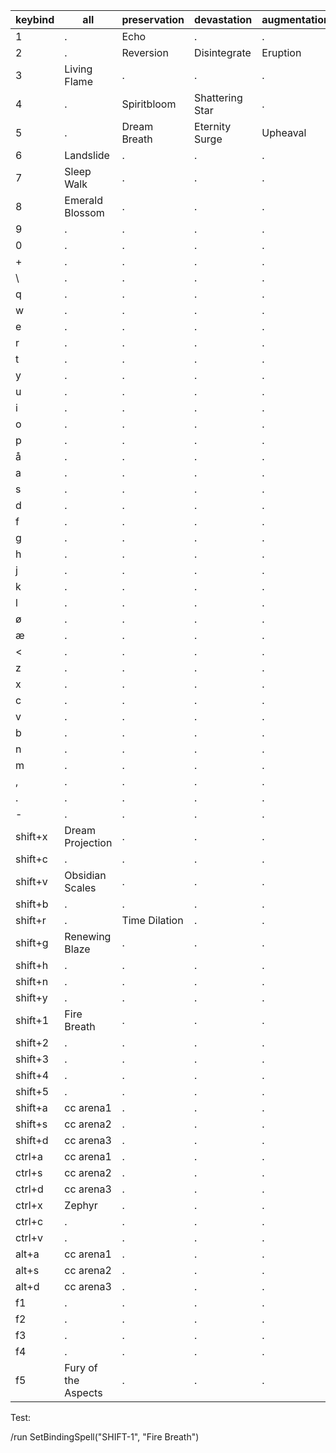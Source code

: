 | keybind    | all | preservation | devastation | augmentation |
|------------|-----|--------------|-------------|--------------|
| 1          |  .  | Echo           | .           | .            |
| 2          |  .  | Reversion            | Disintegrate           | Eruption            |
| 3          |  Living Flame  | .            | .           | .            |
| 4          |  .  | Spiritbloom            | Shattering Star           | .            |
| 5          |  .  | Dream Breath            | Eternity Surge           | Upheaval            |
| 6          |  Landslide  | .            | .           | .            |
| 7          |  Sleep Walk  | .            | .           | .            |
| 8          |  Emerald Blossom  | .            | .           | .            |
| 9          |  .  | .            | .           | .            |
| 0          |  .  | .            | .           | .            |
| +          |  .  | .            | .           | .            |
| \          |  .  | .            | .           | .            |
| q          |  .  | .            | .           | .            |
| w          |  .  | .            | .           | .            |
| e          |  .  | .            | .           | .            |
| r          |  .  | .            | .           | .            |
| t          |  .  | .            | .           | .            |
| y          |  .  | .            | .           | .            |
| u          |  .  | .            | .           | .            |
| i          |  .  | .            | .           | .            |
| o          |  .  | .            | .           | .            |
| p          |  .  | .            | .           | .            |
| å          |  .  | .            | .           | .            |
| a          |  .  | .            | .           | .            |
| s          |  .  | .            | .           | .            |
| d          |  .  | .            | .           | .            |
| f          |  .  | .            | .           | .            |
| g          |  .  | .            | .           | .            |
| h          |  .  | .            | .           | .            |
| j          |  .  | .            | .           | .            |
| k          |  .  | .            | .           | .            |
| l          |  .  | .            | .           | .            |
| ø          |  .  | .            | .           | .            |
| æ          |  .  | .            | .           | .            |
| <          |  .  | .            | .           | .            |
| z          |  .  | .            | .           | .            |
| x          |  .  | .            | .           | .            |
| c          |  .  | .            | .           | .            |
| v          |  .  | .            | .           | .            |
| b          |  .  | .            | .           | .            |
| n          |  .  | .            | .           | .            |
| m          |  .  | .            | .           | .            |
| ,          |  .  | .            | .           | .            |
| .          |  .  | .            | .           | .            |
| -          |  .  | .            | .           | .            |
| shift+x    |  Dream Projection  | .            | .           | .            |
| shift+c    |  .  | .            | .           | .            |
| shift+v    |  Obsidian Scales | .            | .           | .            |
| shift+b    |  .  | .            | .           | .            |
| shift+r    |  .  | Time Dilation   | .           | .            |
| shift+g    |  Renewing Blaze  | .            | .           | .            |
| shift+h    |  .  | .            | .           | .            |
| shift+n    |  .  | .            | .           | .            |
| shift+y    |  .  | .            | .           | .            |
| shift+1    |  Fire Breath  | .            | .           | .            |
| shift+2    |  .  | .            | .           | .            |
| shift+3    |  .  | .            | .           | .            |
| shift+4    |  .  | .            | .           | .            |
| shift+5    |  .  | .            | .           | .            |
| shift+a    |  cc arena1  | .            | .           | .            |
| shift+s    |  cc arena2 | .            | .           | .            |
| shift+d    |  cc arena3  | .            | .           | .            |
| ctrl+a     |  cc arena1  | .            | .           | .            |
| ctrl+s     |  cc arena2  | .            | .           | .            |
| ctrl+d     |  cc arena3  | .            | .           | .            |
| ctrl+x     |  Zephyr  | .            | .           | .            |
| ctrl+c     |  .  | .            | .           | .            |
| ctrl+v     |  .  | .            | .           | .            |
| alt+a      |  cc arena1  | .            | .           | .            |
| alt+s      |  cc arena2  | .            | .           | .            |
| alt+d      |  cc arena3  | .            | .           | .            |
| f1         |  .  | .            | .           | .            |
| f2         |  .  | .            | .           | .            |
| f3         |  .  | .            | .           | .            |
| f4         |  .  | .            | .           | .            |
| f5         |  Fury of the Aspects  | .            | .           | .            |


Test:

/run SetBindingSpell("SHIFT-1", "Fire Breath")
